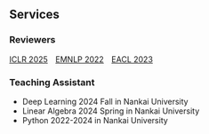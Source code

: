 ## Services

### Reviewers

<ul style="margin:0 0 5px; list-style: none; padding: 0;">
  <li style="display: inline; margin-right: 10px;"><a href="https://iclr.cc/">ICLR 2025</a></li>
  <li style="display: inline; margin-right: 10px;"><a href="https://2022.emnlp.org/">EMNLP 2022</a></li>
  <li style="display: inline; margin-right: 10px;"><a href="https://2023.eacl.org/">EACL 2023</a></li>
</ul>

### Teaching Assistant
- Deep Learning 2024 Fall in Nankai University
- Linear Algebra 2024 Spring in Nankai University
- Python 2022-2024 in Nankai University
